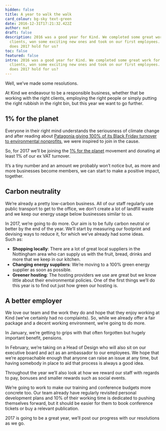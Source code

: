 ```yaml
---
hidden: false
title: A year to walk the walk
card_colour: bg-sky text-green
date: 2016-12-31T17:21:32.422Z
author: mat
draft: false
description: 2016 was a good year for Kind. We completed some great work for our
  clients, won some exciting new ones and took on our first employees. So what
  does 2017 hold for us?
toc: false
featured: false
intro: 2016 was a good year for Kind. We completed some great work for our
  clients, won some exciting new ones and took on our first employees. So what
  does 2017 hold for us?
---
```

Well, we’ve made some resolutions.

At Kind we endeavour to be a responsible business, whether that be working with the right clients, employing the right people or simply putting the right rubbish in the right bin, but this year we want to go further.

## 1% for the planet

Everyone in their right mind understands the seriousness of climate change and after reading about [Patagonia giving 100% of its Black Friday turnover to environmental nonprofits](http://www.patagonia.com/100-percent-for-the-planet.html), we were inspired to join in the cause.

So, for 2017 we’ll be joining the [1% for the planet](http://www.onepercentfortheplanet.org/) movement and donating at least 1% of our ex VAT turnover.

It’s a tiny number and an amount we probably won’t notice but, as more and more businesses become members, we can start to make a positive impact, together.

## Carbon neutrality

We’re already a pretty low-carbon business. All of our staff regularly use public transport to get to the office, we don’t create a lot of landfill waste and we keep our energy usage below businesses similar to us.

In 2017, we’re going to do more. Our aim is to be fully carbon neutral or better by the end of the year. We’ll start by measuring our footprint and devising ways to reduce it, for which we’ve already had some ideas. Such as:

* **Shopping locally**: There are a lot of great local suppliers in the Nottingham area who can supply us with the fruit, bread, drinks and more that we keep in our kitchen.
* **Changing energy suppliers**: We’re moving to a 100% green energy supplier as soon as possible. 
* **Greener hosting**: The hosting providers we use are great but we know little about their environmental policies. One of the first things we’ll do this year is to find out just how green our hosting is. 

## A better employer

We love our team and the work they do and hope that they enjoy working at Kind (we’ve certainly had no complaints). So, while we already offer a fair package and a decent working environment, we’re going to do more.

In January, we’re getting to grips with that often forgotten but hugely important benefit, pensions.

In February, we’re taking on a Head of Design who will also sit on our executive board and act as an ambassador to our employees. We hope that we’re approachable enough that anyone can raise an issue at any time, but having somebody in place to aid that process is always a good idea.

Throughout the year we’ll also look at how we reward our staff with regards to pay, bonuses and smaller rewards such as social events.

We’re going to work to make our training and conference budgets more concrete too. Our team already have regularly revisited personal development plans and 10% of their working time is dedicated to pushing themselves forward, but it should be easier for them to book conference tickets or buy a relevant publication.

2017 is going to be a great year, we’ll post our progress with our resolutions as we go.
